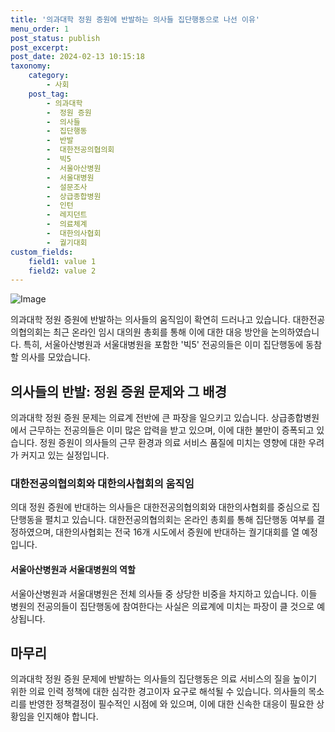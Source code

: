```yaml
---
title: '의과대학 정원 증원에 반발하는 의사들 집단행동으로 나선 이유'
menu_order: 1
post_status: publish
post_excerpt: 
post_date: 2024-02-13 10:15:18
taxonomy:
    category:
        - 사회
    post_tag:
        - 의과대학
        -  정원 증원
        -  의사들
        -  집단행동
        -  반발
        -  대한전공의협의회
        -  빅5
        -  서울아산병원
        -  서울대병원
        -  설문조사
        -  상급종합병원
        -  인턴
        -  레지던트
        -  의료체계
        -  대한의사협회
        -  궐기대회
custom_fields:
    field1: value 1
    field2: value 2
---
```


![Image](https://imgnews.pstatic.net/image/052/2024/02/13/202402130027403523_t_20240213063101551.jpg?type=w647)

의과대학 정원 증원에 반발하는 의사들의 움직임이 확연히 드러나고 있습니다. 대한전공의협의회는 최근 온라인 임시 대의원 총회를 통해 이에 대한 대응 방안을 논의하였습니다. 특히, 서울아산병원과 서울대병원을 포함한 '빅5' 전공의들은 이미 집단행동에 동참할 의사를 모았습니다.
## 의사들의 반발: 정원 증원 문제와 그 배경
의과대학 정원 증원 문제는 의료계 전반에 큰 파장을 일으키고 있습니다. 상급종합병원에서 근무하는 전공의들은 이미 많은 압력을 받고 있으며, 이에 대한 불만이 증폭되고 있습니다. 정원 증원이 의사들의 근무 환경과 의료 서비스 품질에 미치는 영향에 대한 우려가 커지고 있는 실정입니다.
### 대한전공의협의회와 대한의사협회의 움직임
의대 정원 증원에 반대하는 의사들은 대한전공의협의회와 대한의사협회를 중심으로 집단행동을 펼치고 있습니다. 대한전공의협의회는 온라인 총회를 통해 집단행동 여부를 결정하였으며, 대한의사협회는 전국 16개 시도에서 증원에 반대하는 궐기대회를 열 예정입니다.
#### 서울아산병원과 서울대병원의 역할
서울아산병원과 서울대병원은 전체 의사들 중 상당한 비중을 차지하고 있습니다. 이들 병원의 전공의들이 집단행동에 참여한다는 사실은 의료계에 미치는 파장이 클 것으로 예상됩니다.
## 마무리
의과대학 정원 증원 문제에 반발하는 의사들의 집단행동은 의료 서비스의 질을 높이기 위한 의료 인력 정책에 대한 심각한 경고이자 요구로 해석될 수 있습니다. 의사들의 목소리를 반영한 정책결정이 필수적인 시점에 와 있으며, 이에 대한 신속한 대응이 필요한 상황임을 인지해야 합니다.
